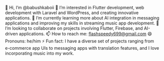 👋 Hi, I’m @babushkaboii
👀 I’m interested in Flutter development, web development with Laravel and WordPress, and creating innovative applications.
🌱 I’m currently learning more about AI integration in messaging applications and improving my skills in streaming music app development.
💞️ I’m looking to collaborate on projects involving Flutter, Firebase, and AI-driven applications.
📫 How to reach me: flashspeedy699@gmail.com
😄 Pronouns: he/him
⚡ Fun fact: I have a diverse set of projects ranging from e-commerce app UIs to messaging apps with translation features, and I love incorporating music into my work.
<!---
babushkaboii/babushkaboii is a ✨ special ✨ repository because its `README.md` (this file) appears on your GitHub profile.
You can click the Preview link to take a look at your changes.
--->
